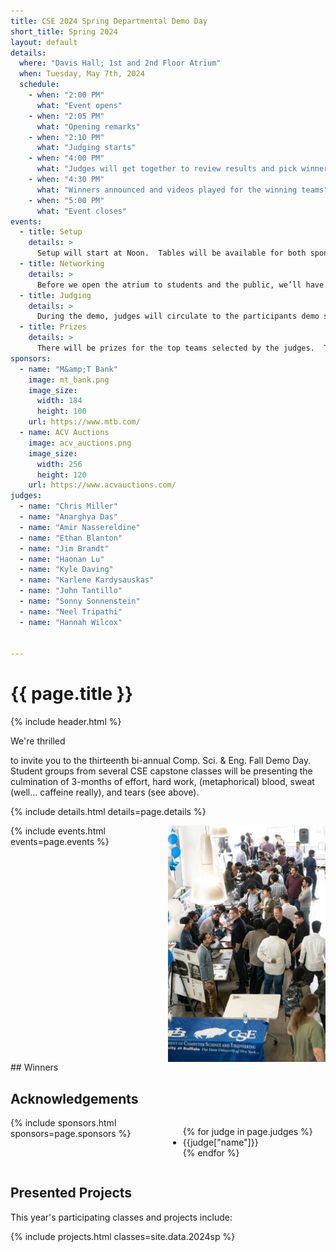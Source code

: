```yaml
---
title: CSE 2024 Spring Departmental Demo Day
short_title: Spring 2024
layout: default
details:
  where: "Davis Hall; 1st and 2nd Floor Atrium"
  when: Tuesday, May 7th, 2024
  schedule:
    - when: "2:00 PM" 
      what: "Event opens"
    - when: "2:05 PM" 
      what: "Opening remarks"
    - when: "2:10 PM" 
      what: "Judging starts"
    - when: "4:00 PM" 
      what: "Judges will get together to review results and pick winners"
    - when: "4:30 PM" 
      what: "Winners announced and videos played for the winning teams"
    - when: "5:00 PM" 
      what: "Event closes"
events:
  - title: Setup
    details: >
      Setup will start at Noon.  Tables will be available for both sponsors (each sponsor will get a table) and demo participants (2 to a table).  Easels will be available for participants.  If you need power, please let us know!  If you have any other special requests, please contact ahunt@buffalo.edu to let me know, and we will do our best to accomodate you.  There are two hours reserved for setup - you can come at any time during that period to get organized, but please make sure you leave yourself enough time to be ready to go by 2PM, to give you the chance to network.
  - title: Networking
    details: >
      Before we open the atrium to students and the public, we’ll have some time reserved for the participants to come and chat with the sponsors and the judges.  Pizza will be there as well (A big thank you to our sponsors!), so that the participants and sponsors can have a chance to eat before demos begin!
  - title: Judging
    details: >
      During the demo, judges will circulate to the participants demo stations, and they will be rating each project on a specific set of criteria.  Judges, expect to spend approximately five minutes with each team, in order to give you time to see them all.  You will be assigned a set of projects to view specifically, but you can feel free to talk to more teams as time permits!  Teams, keep this in mind and keep your presentations crisp and to the point!
  - title: Prizes
    details: >
      There will be prizes for the top teams selected by the judges.  They will be announced in the atrium, and there will be a quick photo op for each winner.  Good luck to everyone, and I can’t wait to see you all there!
sponsors:
  - name: "M&amp;T Bank"
    image: mt_bank.png
    image_size: 
      width: 184
      height: 100
    url: https://www.mtb.com/
  - name: ACV Auctions
    image: acv_auctions.png
    image_size:
      width: 256
      height: 120
    url: https://www.acvauctions.com/
judges:
  - name: "Chris Miller"
  - name: "Anarghya Das"
  - name: "Amir Nassereldine"
  - name: "Ethan Blanton"
  - name: "Jim Brandt"
  - name: "Haonan Lu"
  - name: "Kyle Daving"
  - name: "Karlene Kardysauskas"
  - name: "John Tantillo"
  - name: "Sonny Sonnenstein"
  - name: "Neel Tripathi"
  - name: "Hannah Wilcox"
    

---
```



# {{ page.title }}
{% include header.html %}

<div class="intro"><p>We're thrilled</p> <p> to invite you to the thirteenth bi-annual Comp. Sci. &amp; Eng. Fall Demo Day. Student groups from several CSE capstone classes will be presenting the culmination of 3-months of effort, hard work, (metaphorical) blood, sweat (well... caffeine really), and tears (see above).</p></div>

{% include details.html details=page.details %}

<div style="display:inline-flex;width:100%">
  <div style="width:50%">
    {% include events.html events=page.events %}
  </div>
  <div style="width:50%;display:flex;flex-direction:column;justify-content:center;">
    <img src="/assets/images/demoday1.jpg" width="100%">
   
    
  </div>
</div>
## Winners


<div class="contentblock">
<h2>Acknowledgements</h2>
</div>

<div style="display:flex">
<div style="width:50%">
{% include sponsors.html sponsors=page.sponsors %}
</div>
<div style="width:50%">
<ul>
{% for judge in page.judges %}
  <li>{{judge["name"]}}</li>
{% endfor %}
</ul>
</div>
</div>

<div class="contentblock">
<h2>Presented Projects</h2>
</div>
This year's participating classes and projects include:

{% include projects.html classes=site.data.2024sp  %}
